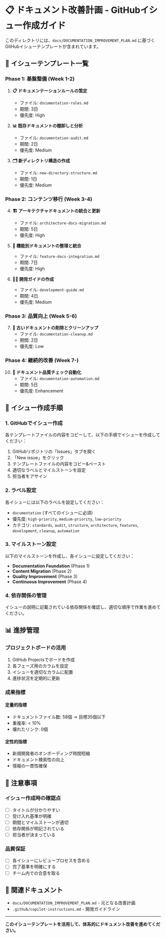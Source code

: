 # 📋 ドキュメント改善計画 - GitHubイシュー作成ガイド

このディレクトリには、`docs/DOCUMENTATION_IMPROVEMENT_PLAN.md` に基づくGitHubイシューテンプレートが含まれています。

## 📁 イシューテンプレート一覧

### Phase 1: 基盤整備 (Week 1-2)

1. **📋 ドキュメンテーションルールの策定**
   - ファイル: `documentation-rules.md`
   - 期間: 3日
   - 優先度: High

2. **📊 既存ドキュメントの棚卸しと分析**
   - ファイル: `documentation-audit.md`
   - 期間: 2日
   - 優先度: Medium

3. **🗂️ 新ディレクトリ構造の作成**
   - ファイル: `new-directory-structure.md`
   - 期間: 1日
   - 優先度: Medium

### Phase 2: コンテンツ移行 (Week 3-4)

4. **🏗️ アーキテクチャドキュメントの統合と更新**
   - ファイル: `architecture-docs-migration.md`
   - 期間: 5日
   - 優先度: High

5. **📱 機能別ドキュメントの整理と統合**
   - ファイル: `feature-docs-integration.md`
   - 期間: 7日
   - 優先度: High

6. **👨‍💻 開発ガイドの作成**
   - ファイル: `development-guide.md`
   - 期間: 4日
   - 優先度: Medium

### Phase 3: 品質向上 (Week 5-6)

7. **🧹 古いドキュメントの削除とクリーンアップ**
   - ファイル: `documentation-cleanup.md`
   - 期間: 2日
   - 優先度: Low

### Phase 4: 継続的改善 (Week 7-)

10. **🤖 ドキュメント品質チェック自動化**
    - ファイル: `documentation-automation.md`
    - 期間: 5日
    - 優先度: Enhancement

## 🚀 イシュー作成手順

### 1. GitHubでイシュー作成

各テンプレートファイルの内容をコピーして、以下の手順でイシューを作成してください：

1. GitHubリポジトリの「Issues」タブを開く
2. 「New issue」をクリック
3. テンプレートファイルの内容をコピー&ペースト
4. 適切なラベルとマイルストーンを設定
5. 担当者をアサイン

### 2. ラベル設定

各イシューには以下のラベルを設定してください：

- `documentation` (すべてのイシューに必須)
- 優先度: `high-priority`, `medium-priority`, `low-priority`
- カテゴリ: `standards`, `audit`, `structure`, `architecture`, `features`, `development`, `cleanup`, `automation`

### 3. マイルストーン設定

以下のマイルストーンを作成し、各イシューに設定してください：

- **Documentation Foundation** (Phase 1)
- **Content Migration** (Phase 2)
- **Quality Improvement** (Phase 3)
- **Continuous Improvement** (Phase 4)

### 4. 依存関係の管理

イシューの説明に記載されている依存関係を確認し、適切な順序で作業を進めてください。

## 📊 進捗管理

### プロジェクトボードの活用

1. GitHub Projectsでボードを作成
2. 各フェーズ用のカラムを設定
3. イシューを適切なカラムに配置
4. 進捗状況を定期的に更新

### 成果指標

#### 定量的指標
- ドキュメントファイル数: 58個 → 目標35個以下
- 重複率: < 10%
- 壊れたリンク: 0個

#### 定性的指標
- 新規開発者のオンボーディング時間短縮
- ドキュメント検索性の向上
- 情報の一貫性確保

## 📝 注意事項

### イシュー作成時の確認点

- [ ] タイトルが分かりやすい
- [ ] 受け入れ基準が明確
- [ ] 期間とマイルストーンが適切
- [ ] 依存関係が明記されている
- [ ] 担当者が決まっている

### 品質保証

- [ ] 各イシューにレビュープロセスを含める
- [ ] 完了基準を明確にする
- [ ] チーム内での合意を取る

## 🔗 関連ドキュメント

- `docs/DOCUMENTATION_IMPROVEMENT_PLAN.md` - 元となる改善計画
- `.github/copilot-instructions.md` - 開発ガイドライン

---

**このイシューテンプレートを活用して、体系的にドキュメント改善を進めてください。**
